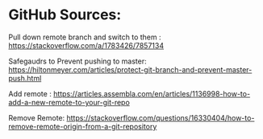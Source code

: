 # GitHub Sources:

Pull down remote branch and switch to them : https://stackoverflow.com/a/1783426/7857134

Safegaudrs to Prevent pushing to master: https://hiltonmeyer.com/articles/protect-git-branch-and-prevent-master-push.html

Add remote : https://articles.assembla.com/en/articles/1136998-how-to-add-a-new-remote-to-your-git-repo

Remove Remote: https://stackoverflow.com/questions/16330404/how-to-remove-remote-origin-from-a-git-repository
